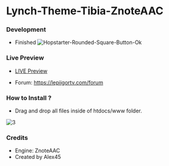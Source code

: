 # Lynch-Theme-Tibia-ZnoteAAC

### Development
- Finished ![Hopstarter-Rounded-Square-Button-Ok](https://user-images.githubusercontent.com/89811188/133524779-24574036-77dd-4a81-b579-8c9c0a6db52e.png)

### Live Preview

- [LIVE Preview](https://lepiigortv.com/github_websites/lynch)

- Forum: https://lepiigortv.com/forum

### How to Install ?

- Drag and drop all files inside of htdocs/www folder.

![3](https://user-images.githubusercontent.com/89811188/133921081-00a78cef-8749-4c94-9f9c-61f87f1a8d3d.png)


### Credits

- Engine: ZnoteAAC
- Created by Alex45